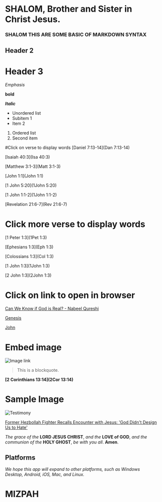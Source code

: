 # SHALOM, Brother and Sister in Christ Jesus.

### SHALOM THIS ARE SOME BASIC OF MARKDOWN SYNTAX
## Header 2
# Header 3

*Emphasis* 

**bold**

***Italic***

- Unordered list
- Subitem 1
- Item 2

1. Ordered list
2. Second item

#Click on verse to display words
[Daniel 7:13-14](Dan 7:13-14)

[Isaiah 40:3](Isa 40:3)

[Matthew 3:1-3](Matt 3:1-3)

[John 1:1](John 1:1)

[1 John 5:20](1John 5:20)

[1 John 1:1-2](1John 1:1-2)

[Revelation 21:6-7](Rev 21:6-7)

# Click more verse to display words

[1 Peter 1:3](1Pet 1:3)

[Ephesians 1:3](Eph 1:3)

[Colossians 1:3](Col 1:3)

[1 John 1:3](1John 1:3)

[2 John 1:3](2John 1:3)

# Click on link to open in browser

[Can We Know if God is Real? - Nabeel Qureshi](https://www.youtube.com/live/qq_I8ZcUgio?si=7iIhU10haKrwbTui)

[Genesis](https://en.wikipedia.org/wiki/Genesis_1:1)

[John](https://en.wikipedia.org/wiki/John_1:1)

# Embed image
![Image link](https://upload.wikimedia.org/wikipedia/commons/b/b3/Genesis_on_egg_cropped.jpg)

> This is a blockquote.

**[2 Corinthians 13:14](2Cor 13:14)**




# Sample Image

![Testimony](http://i3.ytimg.com/vi/upTofuSIcVM/hqdefault.jpg)

[Former Hezbollah Fighter Recalls Encounter with Jesus: 'God Didn't Design Us to Hate'](https://www.youtube.com/watch?v=upTofuSIcVM)



*The grace of the* **LORD JESUS CHRIST**, *and the* **LOVE of GOD**, *and the communion of the* **HOLY GHOST**, *be with you all*. **Amen**.

## Platforms
*We hope this app will expand to other platforms, such as Windows Desktop, Android, iOS, Mac, and Linux.*


# MIZPAH

